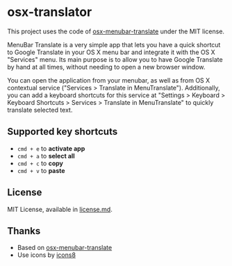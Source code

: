 # osx-translator

This project uses the code of [osx-menubar-translate](https://github.com/zetxek/osx-menubar-translate) under the MIT license.

MenuBar Translate is a very simple app that lets you have a quick shortcut to Google Translate in your OS X menu bar and integrate it with the OS X "Services" menu. Its main purpose is to allow you to have Google Translate by hand at all times, without needing to open a new browser window.

You can open the application from your menubar, as well as from OS X contextual service ("Services > Translate in MenuTranslate"). Additionally, you can add a keyboard shortcuts for this service at "Settings > Keyboard > Keyboard Shortcuts > Services > Translate in MenuTranslate" to quickly translate selected text.

## Supported key shortcuts

- `cmd + e` to **activate app**
- `cmd + a` to **select all**
- `cmd + c` to **copy**
- `cmd + v` to **paste**

## License

MIT License, available in [license.md](license.md).

## Thanks

- Based on [osx-menubar-translate](https://github.com/zetxek/osx-menubar-translate)
- Use icons by [icons8](https://icons8.com)
